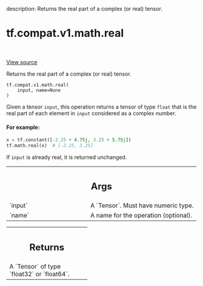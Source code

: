 description: Returns the real part of a complex (or real) tensor.

<div itemscope itemtype="http://developers.google.com/ReferenceObject">
<meta itemprop="name" content="tf.compat.v1.math.real" />
<meta itemprop="path" content="Stable" />
</div>

# tf.compat.v1.math.real

<!-- Insert buttons and diff -->

<table class="tfo-notebook-buttons tfo-api nocontent" align="left">

</table>

<a target="_blank" class="external" href="/code/stable/tensorflow/python/ops/math_ops.py">View source</a>



Returns the real part of a complex (or real) tensor.


<pre class="devsite-click-to-copy prettyprint lang-py tfo-signature-link">
<code>tf.compat.v1.math.real(
    input, name=None
)
</code></pre>



<!-- Placeholder for "Used in" -->

Given a tensor `input`, this operation returns a tensor of type `float` that
is the real part of each element in `input` considered as a complex number.

#### For example:



```python
x = tf.constant([-2.25 + 4.75j, 3.25 + 5.75j])
tf.math.real(x)  # [-2.25, 3.25]
```

If `input` is already real, it is returned unchanged.

<!-- Tabular view -->
 <table class="responsive fixed orange">
<colgroup><col width="214px"><col></colgroup>
<tr><th colspan="2"><h2 class="add-link">Args</h2></th></tr>

<tr>
<td>
`input`<a id="input"></a>
</td>
<td>
A `Tensor`. Must have numeric type.
</td>
</tr><tr>
<td>
`name`<a id="name"></a>
</td>
<td>
A name for the operation (optional).
</td>
</tr>
</table>



<!-- Tabular view -->
 <table class="responsive fixed orange">
<colgroup><col width="214px"><col></colgroup>
<tr><th colspan="2"><h2 class="add-link">Returns</h2></th></tr>
<tr class="alt">
<td colspan="2">
A `Tensor` of type `float32` or `float64`.
</td>
</tr>

</table>

